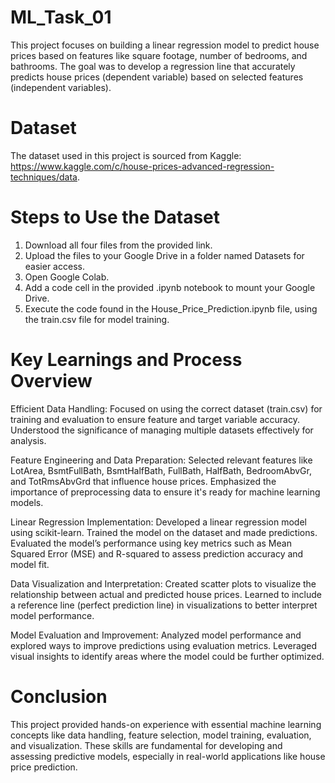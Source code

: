 # ML_Task_01
This project focuses on building a linear regression model to predict house prices based on features like square footage, number of bedrooms, and bathrooms. The goal was to develop a regression line that accurately predicts house prices (dependent variable) based on selected features (independent variables).

# Dataset
The dataset used in this project is sourced from Kaggle: https://www.kaggle.com/c/house-prices-advanced-regression-techniques/data.

# Steps to Use the Dataset
1. Download all four files from the provided link.
2. Upload the files to your Google Drive in a folder named Datasets for easier access.
3. Open Google Colab.
4. Add a code cell in the provided .ipynb notebook to mount your Google Drive.
5. Execute the code found in the House_Price_Prediction.ipynb file, using the train.csv file for model training.

# Key Learnings and Process Overview
Efficient Data Handling:
Focused on using the correct dataset (train.csv) for training and evaluation to ensure feature and target variable accuracy.
Understood the significance of managing multiple datasets effectively for analysis.

Feature Engineering and Data Preparation:
Selected relevant features like LotArea, BsmtFullBath, BsmtHalfBath, FullBath, HalfBath, BedroomAbvGr, and TotRmsAbvGrd that influence house prices.
Emphasized the importance of preprocessing data to ensure it's ready for machine learning models.

Linear Regression Implementation:
Developed a linear regression model using scikit-learn.
Trained the model on the dataset and made predictions.
Evaluated the model’s performance using key metrics such as Mean Squared Error (MSE) and R-squared to assess prediction accuracy and model fit.

Data Visualization and Interpretation:
Created scatter plots to visualize the relationship between actual and predicted house prices.
Learned to include a reference line (perfect prediction line) in visualizations to better interpret model performance.

Model Evaluation and Improvement:
Analyzed model performance and explored ways to improve predictions using evaluation metrics.
Leveraged visual insights to identify areas where the model could be further optimized.

# Conclusion
This project provided hands-on experience with essential machine learning concepts like data handling, feature selection, model training, evaluation, and visualization. These skills are fundamental for developing and assessing predictive models, especially in real-world applications like house price prediction.
